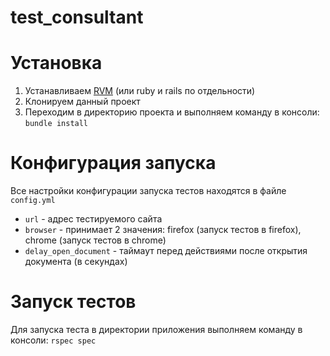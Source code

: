 # test_consultant

# Установка
1. Устанавливаем [RVM](https://rvm.io/) (или ruby и rails по отдельности)
2. Клонируем данный проект
3. Переходим в директорию проекта и выполняем команду в консоли: `bundle install`

# Конфигурация запуска
Все настройки конфигурации запуска тестов находятся в файле `config.yml`
  - `url` - адрес тестируемого сайта
  - `browser` - принимает 2 значения: firefox (запуск тестов в firefox), chrome (запуск тестов в chrome)
  - `delay_open_document` - таймаут перед действиями после открытия документа (в секундах)

# Запуск тестов
Для запуска теста в директории приложения выполняем команду в консоли:
`rspec spec`
